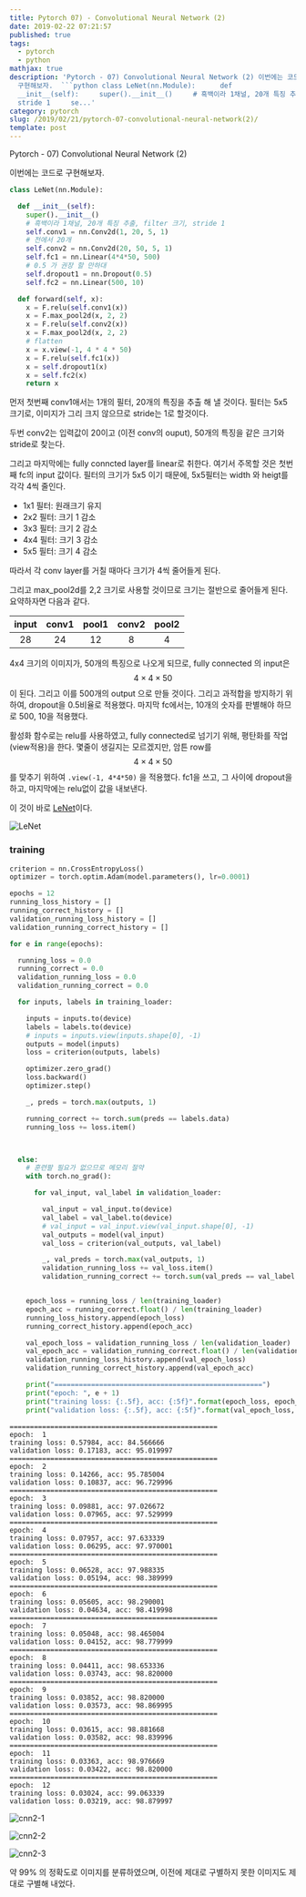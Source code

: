 ```yaml
---
title: Pytorch 07) - Convolutional Neural Network (2)
date: 2019-02-22 07:21:57
published: true
tags:
  - pytorch
  - python
mathjax: true
description: 'Pytorch - 07) Convolutional Neural Network (2) 이번에는 코드로
  구현해보자.  ```python class LeNet(nn.Module):      def
  __init__(self):     super().__init__()     # 흑백이라 1채널, 20개 특징 추출, filter 크기,
  stride 1     se...'
category: pytorch
slug: /2019/02/21/pytorch-07-convolutional-neural-network(2)/
template: post
---
```


Pytorch - 07) Convolutional Neural Network (2)

이번에는 코드로 구현해보자.

```python
class LeNet(nn.Module):

  def __init__(self):
    super().__init__()
    # 흑백이라 1채널, 20개 특징 추출, filter 크기, stride 1
    self.conv1 = nn.Conv2d(1, 20, 5, 1)
    # 전에서 20개
    self.conv2 = nn.Conv2d(20, 50, 5, 1)
    self.fc1 = nn.Linear(4*4*50, 500)
    # 0.5 가 권장 할 만하대
    self.dropout1 = nn.Dropout(0.5)
    self.fc2 = nn.Linear(500, 10)

  def forward(self, x):
    x = F.relu(self.conv1(x))
    x = F.max_pool2d(x, 2, 2)
    x = F.relu(self.conv2(x))
    x = F.max_pool2d(x, 2, 2)
    # flatten
    x = x.view(-1, 4 * 4 * 50)
    x = F.relu(self.fc1(x))
    x = self.dropout1(x)
    x = self.fc2(x)
    return x
```

먼저 첫번째 conv1애서는 1개의 필터, 20개의 특징을 추출 해 낼 것이다. 필터는 5x5 크기로, 이미지가 그리 크지 않으므로 stride는 1로 할것이다.

두번 conv2는 입력값이 20이고 (이전 conv의 ouput), 50개의 특징을 같은 크기와 stride로 찾는다.

그리고 마지막에는 fully conncted layer를 linear로 취한다. 여기서 주목할 것은 첫번째 fc의 input 값이다. 필터의 크기가 5x5 이기 때문에, 5x5필터는 width 와 heigt를 각각 4씩 줄인다.

- 1x1 필터: 원래크기 유지
- 2x2 필터: 크기 1 감소
- 3x3 필터: 크기 2 감소
- 4x4 필터: 크기 3 감소
- 5x5 필터: 크기 4 감소

따라서 각 conv layer를 거칠 때마다 크기가 4씩 줄어들게 된다.

그리고 max_pool2d를 2,2 크기로 사용할 것이므로 크기는 절반으로 줄어들게 된다. 요약하자면 다음과 같다.

| input | conv1 | pool1 | conv2 | pool2 |
| :---: | :---: | :---: | :---: | :---: |
|  28   |  24   |  12   |   8   |   4   |

4x4 크기의 이미지가, 50개의 특징으로 나오게 되므로, fully connected 의 input은 $$4\times 4 \times 50$$이 된다. 그리고 이를 500개의 output 으로 만들 것이다. 그리고 과적합을 방지하기 위하여, dropout을 0.5비율로 적용했다. 마지막 fc에서는, 10개의 숫자를 판별해야 하므로 500, 10을 적용했다.

활성화 함수로는 relu를 사용하였고, fully connected로 넘기기 위해, 평탄화를 작업(view적용)을 한다. 몇줄이 생길지는 모르겠지만, 암튼 row를 $$4\times 4 \times 50$$를 맞추기 위하여 `.view(-1, 4*4*50)` 을 적용했다. fc1을 쓰고, 그 사이에 dropout을 하고, 마지막에는 relu없이 값을 내보낸다.

이 것이 바로 [LeNet](https://www.researchgate.net/figure/Structure-of-LeNet-5_fig1_312170477)이다.

![LeNet](https://www.researchgate.net/profile/Yiren_Zhou/publication/312170477/figure/fig1/AS:448817725218816@1484017892071/Structure-of-LeNet-5.png)

### training

```python
criterion = nn.CrossEntropyLoss()
optimizer = torch.optim.Adam(model.parameters(), lr=0.0001)

epochs = 12
running_loss_history = []
running_correct_history = []
validation_running_loss_history = []
validation_running_correct_history = []

for e in range(epochs):

  running_loss = 0.0
  running_correct = 0.0
  validation_running_loss = 0.0
  validation_running_correct = 0.0

  for inputs, labels in training_loader:

    inputs = inputs.to(device)
    labels = labels.to(device)
    # inputs = inputs.view(inputs.shape[0], -1)
    outputs = model(inputs)
    loss = criterion(outputs, labels)

    optimizer.zero_grad()
    loss.backward()
    optimizer.step()

    _, preds = torch.max(outputs, 1)

    running_correct += torch.sum(preds == labels.data)
    running_loss += loss.item()



  else:
    # 훈련팔 필요가 없으므로 메모리 절약
    with torch.no_grad():

      for val_input, val_label in validation_loader:

        val_input = val_input.to(device)
        val_label = val_label.to(device)
        # val_input = val_input.view(val_input.shape[0], -1)
        val_outputs = model(val_input)
        val_loss = criterion(val_outputs, val_label)

        _, val_preds = torch.max(val_outputs, 1)
        validation_running_loss += val_loss.item()
        validation_running_correct += torch.sum(val_preds == val_label.data)


    epoch_loss = running_loss / len(training_loader)
    epoch_acc = running_correct.float() / len(training_loader)
    running_loss_history.append(epoch_loss)
    running_correct_history.append(epoch_acc)

    val_epoch_loss = validation_running_loss / len(validation_loader)
    val_epoch_acc = validation_running_correct.float() / len(validation_loader)
    validation_running_loss_history.append(val_epoch_loss)
    validation_running_correct_history.append(val_epoch_acc)

    print("===================================================")
    print("epoch: ", e + 1)
    print("training loss: {:.5f}, acc: {:5f}".format(epoch_loss, epoch_acc))
    print("validation loss: {:.5f}, acc: {:5f}".format(val_epoch_loss, val_epoch_acc))
```

```
===================================================
epoch:  1
training loss: 0.57984, acc: 84.566666
validation loss: 0.17183, acc: 95.019997
===================================================
epoch:  2
training loss: 0.14266, acc: 95.785004
validation loss: 0.10837, acc: 96.729996
===================================================
epoch:  3
training loss: 0.09881, acc: 97.026672
validation loss: 0.07965, acc: 97.529999
===================================================
epoch:  4
training loss: 0.07957, acc: 97.633339
validation loss: 0.06295, acc: 97.970001
===================================================
epoch:  5
training loss: 0.06528, acc: 97.988335
validation loss: 0.05194, acc: 98.389999
===================================================
epoch:  6
training loss: 0.05605, acc: 98.290001
validation loss: 0.04634, acc: 98.419998
===================================================
epoch:  7
training loss: 0.05048, acc: 98.465004
validation loss: 0.04152, acc: 98.779999
===================================================
epoch:  8
training loss: 0.04411, acc: 98.653336
validation loss: 0.03743, acc: 98.820000
===================================================
epoch:  9
training loss: 0.03852, acc: 98.820000
validation loss: 0.03573, acc: 98.869995
===================================================
epoch:  10
training loss: 0.03615, acc: 98.881668
validation loss: 0.03582, acc: 98.839996
===================================================
epoch:  11
training loss: 0.03363, acc: 98.976669
validation loss: 0.03422, acc: 98.820000
===================================================
epoch:  12
training loss: 0.03024, acc: 99.063339
validation loss: 0.03219, acc: 98.879997
```

![cnn2-1](../images/cnn2-1.png)

![cnn2-2](../images/cnn2-2.png)

![cnn2-3](../images/cnn2-3.png)

약 99% 의 정확도로 이미지를 분류하였으며, 이전에 제대로 구별하지 못한 이미지도 제대로 구별해 내었다.
